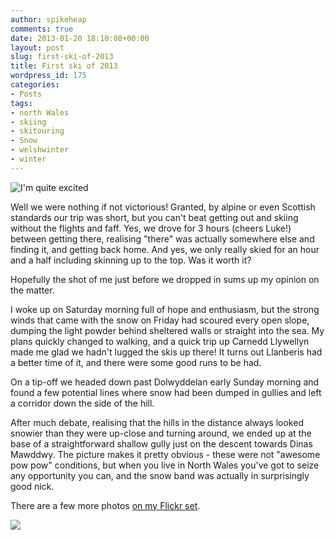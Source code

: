```yaml
---
author: spikeheap
comments: true
date: 2013-01-20 18:10:08+00:00
layout: post
slug: first-ski-of-2013
title: First ski of 2013
wordpress_id: 175
categories:
- Posts
tags:
- north Wales
- skiing
- skitouring
- Snow
- welshwinter
- winter
---
```


![I'm quite excited](http://ryanbrooks.files.wordpress.com/2013/01/img_2431.jpg?w=450)

Well we were nothing if not victorious! Granted, by alpine or even Scottish standards our trip was short, but you can't beat getting out and skiing without the flights and faff. Yes, we drove for 3 hours (cheers Luke!) between getting there, realising "there" was actually somewhere else and finding it, and getting back home. And yes, we only really skied for an hour and a half including skinning up to the top. Was it worth it?

Hopefully the shot of me just before we dropped in sums up my opinion on the matter.

I woke up on Saturday morning full of hope and enthusiasm, but the strong winds that came with the snow on Friday had scoured every open slope, dumping the light powder behind sheltered walls or straight into the sea. My plans quickly changed to walking, and a quick trip up Carnedd Llywellyn made me glad we hadn't lugged the skis up there! It turns out Llanberis had a better time of it, and there were some good runs to be had.

On a tip-off we headed down past Dolwyddelan early Sunday morning and found a few potential lines where snow had been dumped in gullies and left a corridor down the side of the hill.

After much debate, realising that the hills in the distance always looked snowier than they were up-close and turning around, we ended up at the base of a straightforward shallow gully just on the descent towards Dinas Mawddwy. The picture makes it pretty obvious - these were not "awesome pow pow" conditions, but when you live in North Wales you've got to seize any opportunity you can, and the snow band was actually in surprisingly good nick.

There are a few more photos [on my Flickr set](http://www.flickr.com/photos/spikeheap/sets/72157632570675874/).[
](http://www.flickr.com/photos/spikeheap/8399317276/)

[![](http://ryanbrooks.files.wordpress.com/2013/01/img_2425.jpg)](http://ryanbrooks.files.wordpress.com/2013/01/img_2425.jpg)
